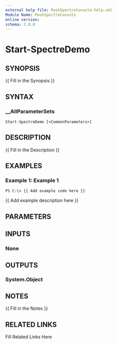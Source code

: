 ```yaml
---
external help file: PwshSpectreConsole-help.xml
Module Name: PwshSpectreConsole
online version: 
schema: 2.0.0
---
```


# Start-SpectreDemo

## SYNOPSIS

{{ Fill in the Synopsis }}

## SYNTAX

### __AllParameterSets

```
Start-SpectreDemo [<CommonParameters>]
```

## DESCRIPTION

{{ Fill in the Description }}

## EXAMPLES

### Example 1: Example 1

```
PS C:\> {{ Add example code here }}
```

{{ Add example description here }}

## PARAMETERS

## INPUTS

### None


## OUTPUTS

### System.Object


## NOTES

{{ Fill in the Notes }}

## RELATED LINKS

Fill Related Links Here

